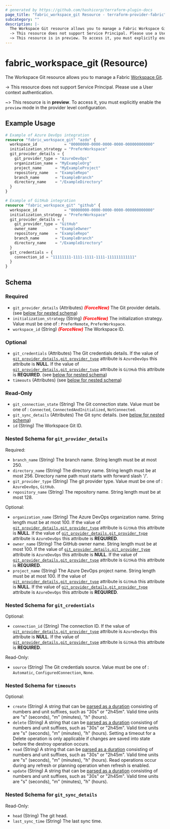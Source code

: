 ```yaml
---
# generated by https://github.com/hashicorp/terraform-plugin-docs
page_title: "fabric_workspace_git Resource - terraform-provider-fabric"
subcategory: ""
description: |-
  The Workspace Git resource allows you to manage a Fabric Workspace Git https://learn.microsoft.com/fabric/cicd/git-integration/intro-to-git-integration.
  -> This resource does not support Service Principal. Please use a User context authentication.
  ~> This resource is in preview. To access it, you must explicitly enable the preview mode in the provider level configuration.
---
```


# fabric_workspace_git (Resource)

The Workspace Git resource allows you to manage a Fabric [Workspace Git](https://learn.microsoft.com/fabric/cicd/git-integration/intro-to-git-integration).

-> This resource does not support Service Principal. Please use a User context authentication.

~> This resource is in **preview**. To access it, you must explicitly enable the `preview` mode in the provider level configuration.

## Example Usage

```terraform
# Example of Azure DevOps integration
resource "fabric_workspace_git" "azdo" {
  workspace_id            = "00000000-0000-0000-0000-000000000000"
  initialization_strategy = "PreferWorkspace"
  git_provider_details = {
    git_provider_type = "AzureDevOps"
    organization_name = "MyExampleOrg"
    project_name      = "MyExampleProject"
    repository_name   = "ExampleRepo"
    branch_name       = "ExampleBranch"
    directory_name    = "/ExampleDirectory"
  }
}

# Example of GitHub integration
resource "fabric_workspace_git" "github" {
  workspace_id            = "00000000-0000-0000-0000-000000000000"
  initialization_strategy = "PreferWorkspace"
  git_provider_details = {
    git_provider_type = "GitHub"
    owner_name        = "ExampleOwner"
    repository_name   = "ExampleRepo"
    branch_name       = "ExampleBranch"
    directory_name    = "/ExampleDirectory"
  }
  git_credentials = {
    connection_id = "11111111-1111-1111-1111-111111111111"
  }
}
```

<!-- schema generated by tfplugindocs -->
## Schema

### Required

- `git_provider_details` (Attributes) <i style="color:red;font-weight: bold">(ForceNew)</i> The Git provider details. (see [below for nested schema](#nestedatt--git_provider_details))
- `initialization_strategy` (String) <i style="color:red;font-weight: bold">(ForceNew)</i> The initialization strategy. Value must be one of : `PreferRemote`, `PreferWorkspace`.
- `workspace_id` (String) <i style="color:red;font-weight: bold">(ForceNew)</i> The Workspace ID.

### Optional

- `git_credentials` (Attributes) The Git credentials details. If the value of [`git_provider_details.git_provider_type`](#git_provider_details.git_provider_type) attribute is `AzureDevOps` this attribute is **NULL**. If the value of [`git_provider_details.git_provider_type`](#git_provider_details.git_provider_type) attribute is `GitHub` this attribute is **REQUIRED**. (see [below for nested schema](#nestedatt--git_credentials))
- `timeouts` (Attributes) (see [below for nested schema](#nestedatt--timeouts))

### Read-Only

- `git_connection_state` (String) The Git connection state. Value must be one of : `Connected`, `ConnectedAndInitialized`, `NotConnected`.
- `git_sync_details` (Attributes) The Git sync details. (see [below for nested schema](#nestedatt--git_sync_details))
- `id` (String) The Workspace Git ID.

<a id="nestedatt--git_provider_details"></a>

### Nested Schema for `git_provider_details`

Required:

- `branch_name` (String) The branch name. String length must be at most 250.
- `directory_name` (String) The directory name. String length must be at most 256. Directory name path must starts with forward slash '/'.
- `git_provider_type` (String) The git provider type. Value must be one of : `AzureDevOps`, `GitHub`.
- `repository_name` (String) The repository name. String length must be at most 128.

Optional:

- `organization_name` (String) The Azure DevOps organization name. String length must be at most 100. If the value of [`git_provider_details.git_provider_type`](#git_provider_details.git_provider_type) attribute is `GitHub` this attribute is **NULL**. If the value of [`git_provider_details.git_provider_type`](#git_provider_details.git_provider_type) attribute is `AzureDevOps` this attribute is **REQUIRED**.
- `owner_name` (String) The GitHub owner name. String length must be at most 100. If the value of [`git_provider_details.git_provider_type`](#git_provider_details.git_provider_type) attribute is `AzureDevOps` this attribute is **NULL**. If the value of [`git_provider_details.git_provider_type`](#git_provider_details.git_provider_type) attribute is `GitHub` this attribute is **REQUIRED**.
- `project_name` (String) The Azure DevOps project name. String length must be at most 100. If the value of [`git_provider_details.git_provider_type`](#git_provider_details.git_provider_type) attribute is `GitHub` this attribute is **NULL**. If the value of [`git_provider_details.git_provider_type`](#git_provider_details.git_provider_type) attribute is `AzureDevOps` this attribute is **REQUIRED**.

<a id="nestedatt--git_credentials"></a>

### Nested Schema for `git_credentials`

Optional:

- `connection_id` (String) The connection ID. If the value of [`git_provider_details.git_provider_type`](#git_provider_details.git_provider_type) attribute is `AzureDevOps` this attribute is **NULL**. If the value of [`git_provider_details.git_provider_type`](#git_provider_details.git_provider_type) attribute is `GitHub` this attribute is **REQUIRED**.

Read-Only:

- `source` (String) The Git credentials source. Value must be one of : `Automatic`, `ConfiguredConnection`, `None`.

<a id="nestedatt--timeouts"></a>

### Nested Schema for `timeouts`

Optional:

- `create` (String) A string that can be [parsed as a duration](https://pkg.go.dev/time#ParseDuration) consisting of numbers and unit suffixes, such as "30s" or "2h45m". Valid time units are "s" (seconds), "m" (minutes), "h" (hours).
- `delete` (String) A string that can be [parsed as a duration](https://pkg.go.dev/time#ParseDuration) consisting of numbers and unit suffixes, such as "30s" or "2h45m". Valid time units are "s" (seconds), "m" (minutes), "h" (hours). Setting a timeout for a Delete operation is only applicable if changes are saved into state before the destroy operation occurs.
- `read` (String) A string that can be [parsed as a duration](https://pkg.go.dev/time#ParseDuration) consisting of numbers and unit suffixes, such as "30s" or "2h45m". Valid time units are "s" (seconds), "m" (minutes), "h" (hours). Read operations occur during any refresh or planning operation when refresh is enabled.
- `update` (String) A string that can be [parsed as a duration](https://pkg.go.dev/time#ParseDuration) consisting of numbers and unit suffixes, such as "30s" or "2h45m". Valid time units are "s" (seconds), "m" (minutes), "h" (hours).

<a id="nestedatt--git_sync_details"></a>

### Nested Schema for `git_sync_details`

Read-Only:

- `head` (String) The git head.
- `last_sync_time` (String) The last sync time.
